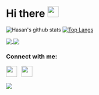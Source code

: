 <h1 align="left">Hi there <a target="_blank"><img src="https://media.giphy.com/media/hvRJCLFzcasrR4ia7z/giphy.gif" width="30px" style="max-width:100%;"></a></h1>

![Hasan's github stats](https://github-readme-stats.vercel.app/api?username=tygrysco&show_icons=true&theme=react&hide_border=true&show_icons=true&count_private=true&line_height=20)
[![Top Langs](https://github-readme-stats.vercel.app/api/top-langs/?username=tygrysco&layout=compact&hide_border=true&show_icons=true&theme=react)](https://github.com/tygrysco/github-readme-stats&hide_border=true&show_icons=true&langs_count=3)

<a href="https://github.com/anuraghazra/github-readme-stats">
  <img align="center" src="https://github-readme-stats.vercel.app/api/pin/?username=tygrysco&repo=github-readme-stats" />
</a>
<a href="https://github.com/anuraghazra/convoychat">
  <img align="center" src="https://github-readme-stats.vercel.app/api/pin/?username=tygrysco&repo=convoychat" />
</a>

<h3 align="left">Connect with me:</h3>
<p align='left'>
<a href="https://twitter.com/immortalasgod"><img height="30" src="https://github.com/stephenajulu/WaylonWalker/blob/main/icon/twitter.png?raw=true"></a>&nbsp;&nbsp;
<a href="https://steamcommunity.com/id/gwynbleiddww"><img height="30" src="image/Steam_Logo.png"></a>&nbsp;&nbsp; 
</p>

![](https://komarev.com/ghpvc/?username=tygrysco&style=flat-square&color=blueviolet)
